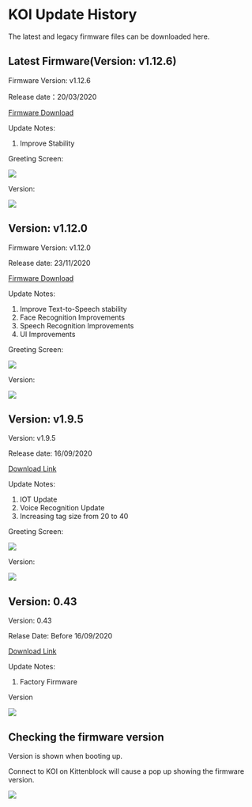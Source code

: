 # **KOI Update History**

The latest and legacy firmware files can be downloaded here.

## Latest Firmware(Version: v1.12.6)

Firmware Version: v1.12.6

Release date：20/03/2020

[Firmware Download](http://bit.ly/KOIFW1126)

Update Notes:

1. Improve Stability

Greeting Screen:

![](./images/25081.jpg)

Version: 

![](./images/1_12_6.jpg)

## Version: v1.12.0

Firmware Version: v1.12.0

Release date: 23/11/2020

[Firmware Download](https://bit.ly/KOIFW1120)

Update Notes:

1. Improve Text-to-Speech stability
2. Face Recognition Improvements
3. Speech Recognition Improvements
4. UI Improvements

Greeting Screen:

![](./images/25081.jpg)

Version: 

![](./images/1_12_0.jpg)

## Version: v1.9.5

Version: v1.9.5

Release date: 16/09/2020

[Download Link](http://bit.ly/KOIFW195)

Update Notes:

1. IOT Update
2. Voice Recognition Update
3. Increasing tag size from 20 to 40

Greeting Screen:

![](./images/25081.jpg)

Version:

![](./images/195_1.jpg)

## Version: 0.43

Version: 0.43

Relase Date: Before 16/09/2020

[Download Link](http://bit.ly/KOIFW043)

Update Notes:

1. Factory Firmware

Version

![](./images/043.jpg)

## Checking the firmware version

Version is shown when booting up.

Connect to KOI on Kittenblock will cause a pop up showing the firmware version.

![](./images/kb8.png)
